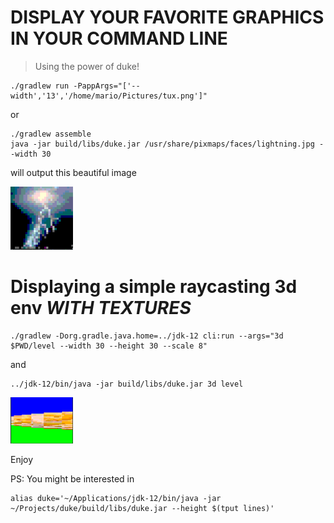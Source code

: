 # DISPLAY YOUR FAVORITE GRAPHICS IN YOUR COMMAND LINE
> Using the power of duke!


```
./gradlew run -PappArgs="['--width','13','/home/mario/Pictures/tux.png']"
```

or

```
./gradlew assemble
java -jar build/libs/duke.jar /usr/share/pixmaps/faces/lightning.jpg --width 30
```

will output this beautiful image

<img src="./assets/1.png" width=100/>

# Displaying a simple raycasting 3d env _WITH TEXTURES_

```
./gradlew -Dorg.gradle.java.home=../jdk-12 cli:run --args="3d $PWD/level --width 30 --height 30 --scale 8" 
```

and

```
../jdk-12/bin/java -jar build/libs/duke.jar 3d level
```

<img src="./assets/2.png" width=100/>


Enjoy


PS: You might be interested in
```
alias duke='~/Applications/jdk-12/bin/java -jar ~/Projects/duke/build/libs/duke.jar --height $(tput lines)'
```

